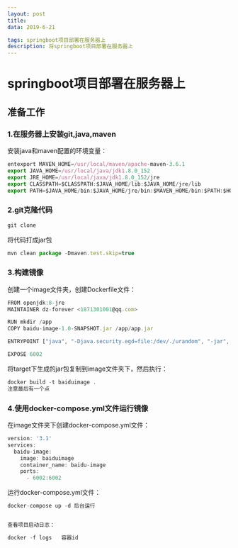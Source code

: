 ```yaml
---
layout: post
title: 
data: 2019-6-21

tags: springboot项目部署在服务器上
description: 将springboot项目部署在服务器上
---
```


# **springboot项目部署在服务器上**
## **准备工作**
### 1.在服务器上安装git,java,maven


安装java和maven配置的环境变量：


``` javascript
entexport MAVEN_HOME=/usr/local/maven/apache-maven-3.6.1
export JAVA_HOME=/usr/local/java/jdk1.8.0_152
export JRE_HOME=/usr/local/java/jdk1.8.0_152/jre
export CLASSPATH=$CLASSPATH:$JAVA_HOME/lib:$JAVA_HOME/jre/lib
export PATH=$JAVA_HOME/bin:$JAVA_HOME/jre/bin:$MAVEN_HOME/bin:$PATH:$HOME/bin
```

### 2.git克隆代码

``` javascript
git clone
```


将代码打成jar包

``` javascript
mvn clean package -Dmaven.test.skip=true
```

### 3.构建镜像

创建一个image文件夹，创建Dockerfile文件：

``` javascript
FROM openjdk:8-jre
MAINTAINER dz-forever <1871301001@qq.com>

RUN mkdir /app
COPY baidu-image-1.0-SNAPSHOT.jar /app/app.jar

ENTRYPOINT ["java", "-Djava.security.egd=file:/dev/./urandom", "-jar", "/app/app.jar"]

EXPOSE 6002

```

将target下生成的jar包复制到image文件夹下，然后执行：

``` javascript
docker build -t baiduimage .     
注意最后有一个点
```

### 4.使用docker-compose.yml文件运行镜像

在image文件夹下创建docker-compose.yml文件：

``` javascript
version: '3.1'
services:
  baidu-image:
    image: baiduimage
    container_name: baidu-image
    ports:
      - 6002:6002
```

运行docker-compose.yml文件：

``` javascript
docker-compose up -d 后台运行


查看项目启动日志：

docker -f logs   容器id
```

